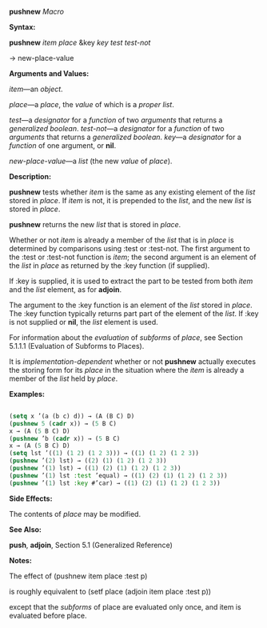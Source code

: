 **pushnew** *Macro* 



**Syntax:** 



**pushnew** *item place* &amp;key *key test test-not* 



→ new-place-value 



**Arguments and Values:** 



*item*—an *object*. 



*place*—a *place*, the *value* of which is a *proper list*. 



*test*—a *designator* for a *function* of two *arguments* that returns a *generalized boolean*. *test-not*—a *designator* for a *function* of two *arguments* that returns a *generalized boolean*. *key*—a *designator* for a *function* of one argument, or **nil**. 



*new-place-value*—a *list* (the new *value* of *place*). 



**Description:** 



**pushnew** tests whether *item* is the same as any existing element of the *list* stored in *place*. If *item* is not, it is prepended to the *list*, and the new *list* is stored in *place*. 



**pushnew** returns the new *list* that is stored in *place*. 



Whether or not *item* is already a member of the *list* that is in *place* is determined by comparisons using :test or :test-not. The first argument to the :test or :test-not function is *item*; the second argument is an element of the *list* in *place* as returned by the :key function (if supplied). 



If :key is supplied, it is used to extract the part to be tested from both *item* and the *list* element, as for **adjoin**. 



The argument to the :key function is an element of the *list* stored in *place*. The :key function typically returns part part of the element of the *list*. If :key is not supplied or **nil**, the *list* element is used. 



For information about the *evaluation* of *subforms* of *place*, see Section 5.1.1.1 (Evaluation of Subforms to Places). 







 



 



It is *implementation-dependent* whether or not **pushnew** actually executes the storing form for its *place* in the situation where the *item* is already a member of the *list* held by *place*. 



**Examples:**
```lisp
 
(setq x ’(a (b c) d)) → (A (B C) D) 
(pushnew 5 (cadr x)) → (5 B C) 
x → (A (5 B C) D) 
(pushnew ’b (cadr x)) → (5 B C) 
x → (A (5 B C) D) 
(setq lst ’((1) (1 2) (1 2 3))) → ((1) (1 2) (1 2 3)) 
(pushnew ’(2) lst) → ((2) (1) (1 2) (1 2 3)) 
(pushnew ’(1) lst) → ((1) (2) (1) (1 2) (1 2 3)) 
(pushnew ’(1) lst :test ’equal) → ((1) (2) (1) (1 2) (1 2 3)) 
(pushnew ’(1) lst :key #’car) → ((1) (2) (1) (1 2) (1 2 3)) 

```
**Side Effects:** 



The contents of *place* may be modified. 



**See Also:** 



**push**, **adjoin**, Section 5.1 (Generalized Reference) 



**Notes:** 



The effect of (pushnew item place :test p) 



is roughly equivalent to (setf place (adjoin item place :test p)) 



except that the *subforms* of place are evaluated only once, and item is evaluated before place. 